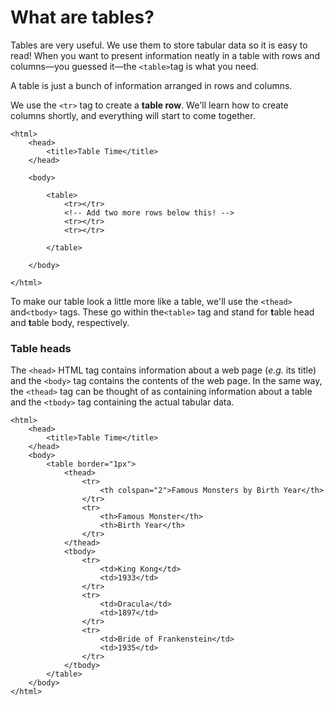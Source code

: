 # **What are tables?**

Tables are very useful. We use them to store tabular data so it is easy to read! When you want to present information neatly in a table with rows and columns—you guessed it—the `<table>`tag is what you need.

A table is just a bunch of information arranged in rows and columns.

We use the `<tr>` tag to create a **table row**. We'll learn how to create columns shortly, and everything will start to come together.

```
<html>
    <head>
        <title>Table Time</title>
    </head>

    <body>

        <table>
            <tr></tr>
            <!-- Add two more rows below this! -->
            <tr></tr>
            <tr></tr>

        </table>

    </body>

</html>
```

To make our table look a little more like a table, we'll use the `<thead>` and`<tbody>` tags. These go within the`<table>` tag and stand for **t**able head and **t**able body, respectively.



### Table heads

The `<head>` HTML tag contains information about a web page \(_e.g._ its title\) and the `<body>` tag contains the contents of the web page. In the same way, the `<thead>` tag can be thought of as containing information about a table and the `<tbody>` tag containing the actual tabular data.

```
<html>
    <head>
        <title>Table Time</title>
    </head>
    <body>       
        <table border="1px">
            <thead>
                <tr>
                    <th colspan="2">Famous Monsters by Birth Year</th>
                </tr>
                <tr>
                    <th>Famous Monster</th>
                    <th>Birth Year</th>
                </tr>
            </thead>
            <tbody>
                <tr>
                    <td>King Kong</td>
                    <td>1933</td>     
                </tr>                
                <tr>
                    <td>Dracula</td>
                    <td>1897</td>
                </tr>                
                <tr>
                    <td>Bride of Frankenstein</td>
                    <td>1935</td>
                </tr>
            </tbody>
        </table>
    </body>
</html>
```



